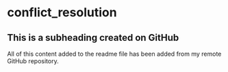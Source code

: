 # conflict_resolution

## This is a subheading created on GitHub

All of this content added to the readme file has been added from my remote GitHub repository.
